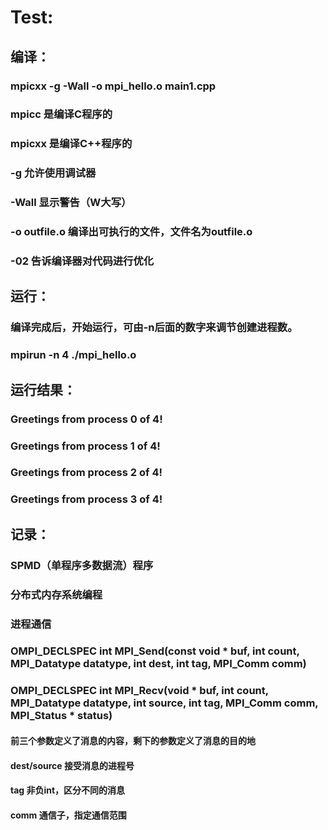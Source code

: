 # Test:	
## 编译：
### mpicxx -g -Wall -o mpi_hello.o main1.cpp 
### mpicc         是编译C程序的
### mpicxx        是编译C++程序的
### -g            允许使用调试器
### -Wall         显示警告（W大写）
### -o outfile.o  编译出可执行的文件，文件名为outfile.o
### -02           告诉编译器对代码进行优化

## 运行：
### 编译完成后，开始运行，可由-n后面的数字来调节创建进程数。
### mpirun -n 4 ./mpi_hello.o

## 运行结果：
### Greetings from process 0 of 4!
### Greetings from process 1 of 4!
### Greetings from process 2 of 4!
### Greetings from process 3 of 4!

## 记录：
### SPMD（单程序多数据流）程序
### 分布式内存系统编程
### 进程通信

### OMPI_DECLSPEC int MPI_Send(const void * buf, int count, MPI_Datatype datatype, int dest, int tag, MPI_Comm comm)
### OMPI_DECLSPEC int MPI_Recv(void * buf, int count, MPI_Datatype datatype, int source, int tag, MPI_Comm comm, MPI_Status * status)
#### 前三个参数定义了消息的内容，剩下的参数定义了消息的目的地
#### dest/source 接受消息的进程号 
#### tag 非负int，区分不同的消息
#### comm 通信子，指定通信范围 
